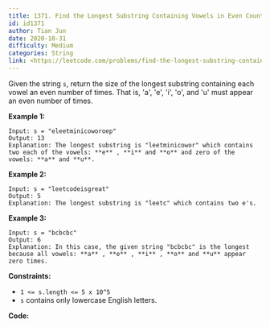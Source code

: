```yaml
---
title: 1371. Find the Longest Substring Containing Vowels in Even Counts
id: id1371
author: Tian Jun
date: 2020-10-31
difficulty: Medium
categories: String
link: <https://leetcode.com/problems/find-the-longest-substring-containing-vowels-in-even-counts/description/>
---
```


Given the string `s`, return the size of the longest substring containing each
vowel an even number of times. That is, 'a', 'e', 'i', 'o', and 'u' must
appear an even number of times.



**Example 1:**
            
	Input: s = "eleetminicoworoep"    
	Output: 13    
	Explanation: The longest substring is "leetminicowor" which contains two each of the vowels: **e** , **i** and **o** and zero of the vowels: **a** and **u**.    

**Example 2:**
            
	Input: s = "leetcodeisgreat"    
	Output: 5    
	Explanation: The longest substring is "leetc" which contains two e's.    

**Example 3:**
            
	Input: s = "bcbcbc"    
	Output: 6    
	Explanation: In this case, the given string "bcbcbc" is the longest because all vowels: **a** , **e** , **i** , **o** and **u** appear zero times.    



**Constraints:**

  * `1 <= s.length <= 5 x 10^5`
  * `s` contains only lowercase English letters.


**Code:**

